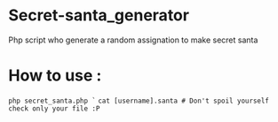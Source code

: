 # Secret-santa_generator
Php script who generate a random assignation to make secret santa

# How to use :
``
php secret_santa.php `
``
``
cat [username].santa # Don't spoil yourself check only your file :P  
``
